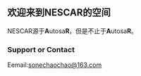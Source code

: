 ## 欢迎来到NESCAR的空间
NESCAR源于**A**utosa**R**，但是不止于**A**utosa**R**。

### Support or Contact

Eemail:sonechaochao@163.com
